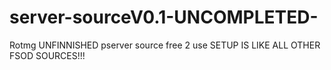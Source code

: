 # server-sourceV0.1-UNCOMPLETED-
Rotmg UNFINNISHED pserver source free 2 use
SETUP IS LIKE ALL OTHER FSOD SOURCES!!!
